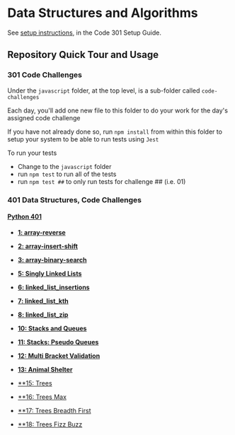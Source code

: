 # Data Structures and Algorithms

See [setup instructions](https://codefellows.github.io/setup-guide/code-301/3-code-challenges), in the Code 301 Setup Guide.

## Repository Quick Tour and Usage

### 301 Code Challenges

Under the `javascript` folder, at the top level, is a sub-folder called `code-challenges`

Each day, you'll add one new file to this folder to do your work for the day's assigned code challenge

If you have not already done so, run `npm install` from within this folder to setup your system to be able to run tests using `Jest`

To run your tests

- Change to the `javascript` folder
- run `npm test` to run all of the tests
- run `npm test ##` to only run tests for challenge ## (i.e. 01)

### 401 Data Structures, Code Challenges

#### [Python 401](python/README.md)

* [**1: array-reverse**](python/docs/array-reverse/README.md)
* [**2: array-insert-shift**](python/docs/array-insert-shift/README.md)
* [**3: array-binary-search**](python/docs/array-binary-search/README.md)


* [**5: Singly Linked Lists**](python/docs/linked_list/README.md)
* [**6: linked_list_insertions**](python/docs/linked_list_insertions/README.md)
* [**7: linked_list_kth**](python/docs/linked_list_kth/README.md)
* [**8: linked_list_zip**](python/docs/linked_list_zip/README.md)

* [**10: Stacks and Queues**](python/docs/stack_and_queue/README.md)
* [**11: Stacks: Pseudo Queues**](python/docs/stack_queue_pseudo/README.md)
* [**12: Multi Bracket Validation**](python/docs/stack_queue_brackets/README.md)
* [**13: Animal Shelter**](python/docs/stack_queue_animal_shelter/README.md)

* [**15: Trees](python/docs/trees/README.md)
* [**16: Trees Max](python/docs/tree_max/README.md)
* [**17: Trees Breadth First](python/docs/tree_breadth_first/README.md)
* [**18: Trees Fizz Buzz](python/docs/tree_fizz_buzz/README.md)